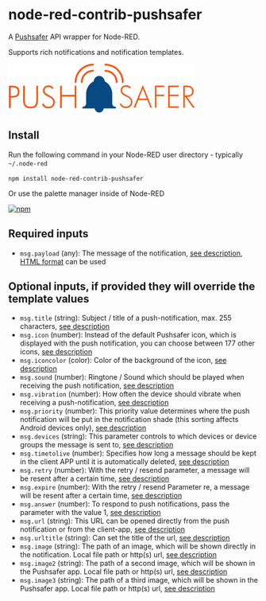 # node-red-contrib-pushsafer

A [Pushsafer](https://www.pushsafer.com/) API wrapper for Node-RED.

Supports rich notifications and notification templates.

![Pushsafer logo](pushsafer_logo.png)

## Install

Run the following command in your Node-RED user directory - typically `~/.node-red`

    npm install node-red-contrib-pushsafer

Or use the palette manager inside of Node-RED

[![npm](https://img.shields.io/npm/v/node-red-contrib-pushsafer.svg)](https://www.npmjs.com/package/node-red-contrib-pushsafer)

## Required inputs

- `msg.payload` (any): The message of the notification, [see description](https://www.pushsafer.com/pushapi_ext#API-M), [HTML format](https://www.pushsafer.com/pushapi_ext#API-HTML) can be used

## Optional inputs, if provided they will override the template values

- `msg.title` (string): Subject / title of a push-notification, max. 255 characters, [see description](https://www.pushsafer.com/pushapi_ext#API-T)
- `msg.icon` (number): Instead of the default Pushsafer icon, which is displayed with the push notification, you can choose between 177 other icons, [see description](https://www.pushsafer.com/pushapi_ext#API-I)
- `msg.iconcolor` (color): Color of the background of the icon, [see description](https://www.pushsafer.com/pushapi_ext#API-C)
- `msg.sound` (number): Ringtone / Sound which should be played when receiving the push notification, [see description](https://www.pushsafer.com/pushapi_ext#API-S)
- `msg.vibration` (number): How often the device should vibrate when receiving a push-notification, [see description](https://www.pushsafer.com/pushapi_ext#API-V)
- `msg.priority` (number): This priority value determines where the push notification will be put in the notification shade (this sorting affects Android devices only), [see description](https://www.pushsafer.com/pushapi_ext#API-PR)
- `msg.devices` (string): This parameter controls to which devices or device groups the message is sent to, [see description](https://www.pushsafer.com/pushapi_ext#API-D)
- `msg.timetolive` (number): Specifies how long a message should be kept in the client APP until it is automatically deleted, [see description](https://www.pushsafer.com/pushapi_ext#API-L)
- `msg.retry` (number): With the retry / resend parameter, a message will be resent after a certain time, [see description](https://www.pushsafer.com/pushapi_ext#API-RE)
- `msg.expire` (number): With the retry / resend Parameter re, a message will be resent after a certain time, [see description](https://www.pushsafer.com/pushapi_ext#API-EX)
- `msg.answer` (number): To respond to push notifications, pass the parameter with the value 1, [see description](https://www.pushsafer.com/pushapi_ext#API-A)
- `msg.url` (string): This URL can be opened directly from the push notification or from the client-app, [see description](https://www.pushsafer.com/pushapi_ext#API-U)
- `msg.urltitle` (string): Can set the title of the url, [see description](https://www.pushsafer.com/pushapi_ext#API-UT)
- `msg.image` (string): The path of an image, which will be shown directly in the notification. Local file path or http(s) url, [see description](https://www.pushsafer.com/pushapi_ext#API-P)
- `msg.image2` (string): The path of a second image, which will be shown in the Pushsafer app. Local file path or http(s) url, [see description](https://www.pushsafer.com/pushapi_ext#API-P)
- `msg.image3` (string): The path of a third image, which will be shown in the Pushsafer app. Local file path or http(s) url, [see description](https://www.pushsafer.com/pushapi_ext#API-P)